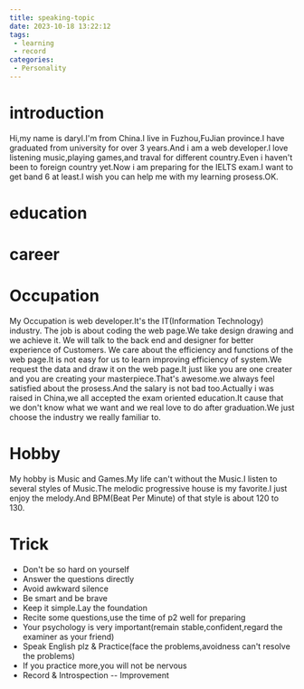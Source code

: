 ```yaml
---
title: speaking-topic
date: 2023-10-18 13:22:12
tags:
 - learning
 - record
categories:
 - Personality
---
```

# introduction
Hi,my name is daryl.I'm from China.I live in Fuzhou,FuJian province.I have graduated from university for over 3 years.And i am a web developer.l love listening music,playing games,and traval for different country.Even i haven't been to foreign country yet.Now i am preparing for the IELTS exam.I want to get band 6 at least.I wish you can help me with my learning prosess.OK.
# education

# career

# Occupation
My Occupation is web developer.It's the IT(Information Technology) industry.
The job is about coding the web page.We take design drawing and we achieve it.
We will talk to the back end and designer for better experience of Customers.
We care about the efficiency and functions of the web page.It is not easy for us to learn improving efficiency of system.We request the data and draw it on the web page.It just like you are one creater and you are creating your masterpiece.That's awesome.we always feel satisfied about the prosess.And the salary is not bad too.Actually i was raised in China,we all accepted the exam oriented education.It cause that we don't know what we want and we real love to do after graduation.We just choose the industry we really familiar to.

# Hobby
My hobby is Music and Games.My life can't without the Music.I listen to several styles of Music.The melodic progressive house is my favorite.I just enjoy the melody.And BPM(Beat Per Minute) of that style is about 120 to 130.

# Trick
 - Don't be so hard on yourself
 - Answer the questions directly
 - Avoid awkward silence
 - Be smart and be brave
 - Keep it simple.Lay the foundation
 - Recite some questions,use the time of p2 well for preparing
 - Your psychology is very important(remain stable,confident,regard the examiner as your friend)
 - Speak English plz & Practice(face the problems,avoidness can't resolve the problems)
 - If you practice more,you will not be nervous
 - Record & Introspection -- Improvement